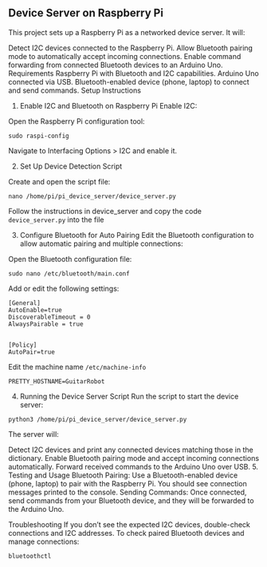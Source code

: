## Device Server on Raspberry Pi

This project sets up a Raspberry Pi as a networked device server. It will:

Detect I2C devices connected to the Raspberry Pi.
Allow Bluetooth pairing mode to automatically accept incoming connections.
Enable command forwarding from connected Bluetooth devices to an Arduino Uno.
Requirements
Raspberry Pi with Bluetooth and I2C capabilities.
Arduino Uno connected via USB.
Bluetooth-enabled device (phone, laptop) to connect and send commands.
Setup Instructions

1. Enable I2C and Bluetooth on Raspberry Pi
   Enable I2C:

Open the Raspberry Pi configuration tool:

```
sudo raspi-config
```

Navigate to Interfacing Options > I2C and enable it.

2. Set Up Device Detection Script

Create and open the script file:

```
nano /home/pi/pi_device_server/device_server.py
```

Follow the instructions in device_server and copy the code `device_server.py` into the file

3. Configure Bluetooth for Auto Pairing
   Edit the Bluetooth configuration to allow automatic pairing and multiple connections:

Open the Bluetooth configuration file:

```
sudo nano /etc/bluetooth/main.conf
```

Add or edit the following settings:

```
[General]
AutoEnable=true
DiscoverableTimeout = 0
AlwaysPairable = true


[Policy]
AutoPair=true
```

Edit the machine name `/etc/machine-info`

```
PRETTY_HOSTNAME=GuitarRobot
```

4. Running the Device Server Script
   Run the script to start the device server:

```
python3 /home/pi/pi_device_server/device_server.py
```

The server will:

Detect I2C devices and print any connected devices matching those in the dictionary.
Enable Bluetooth pairing mode and accept incoming connections automatically.
Forward received commands to the Arduino Uno over USB. 5. Testing and Usage
Bluetooth Pairing: Use a Bluetooth-enabled device (phone, laptop) to pair with the Raspberry Pi. You should see connection messages printed to the console.
Sending Commands: Once connected, send commands from your Bluetooth device, and they will be forwarded to the Arduino Uno.

Troubleshooting
If you don’t see the expected I2C devices, double-check connections and I2C addresses.
To check paired Bluetooth devices and manage connections:

```
bluetoothctl
```
